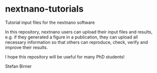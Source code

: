 # nextnano-tutorials
Tutorial input files for the nextnano software

In this repository, nextnano users can upload their input files and results, e.g. if they generated a figure in a publication, they can upload all necessary information so that others can reproduce, check, verify and improve their results.

I hope this repository will be useful for many PhD students!

Stefan Birner
